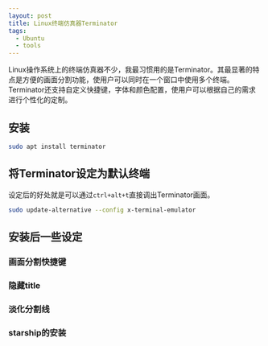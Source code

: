 ```yaml
---
layout: post
title: Linux终端仿真器Terminator
tags:
  - Ubuntu
  - tools
---
```

Linux操作系统上的终端仿真器不少，我最习惯用的是Terminator。其最显著的特点是方便的画面分割功能，使用户可以同时在一个窗口中使用多个终端。
Terminator还支持自定义快捷键，字体和颜色配置，使用户可以根据自己的需求进行个性化的定制。
## 安装
```bash
sudo apt install terminator
```

## 将Terminator设定为默认终端
设定后的好处就是可以通过`ctrl+alt+t`直接调出Terminator画面。
```bash
sudo update-alternative --config x-terminal-emulator
```

## 安装后一些设定
### 画面分割快捷键
### 隐藏title
### 淡化分割线
### starship的安装

